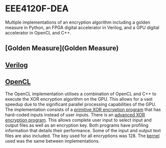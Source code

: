 # EEE4120F-DEA
Multiple implementations of an encryption algorithm including a golden measure in Python, an FPGA digital accelerator in Verilog, and a GPU digital accelerator in OpenCL and C++.

## [Golden Measure](Golden Measure)

## [Verilog](Verilog)

## [OpenCL](OpenCL)
The OpenCL implementation utilises a combination of OpenCL and C++ to execute the XOR encryption algorithm on the GPU. This allows for a vast speedup due to the significant parallel processing capabilities of the GPU. The implementation consists of a [primitive XOR encryption program](OpenCL/primitive_xor_encryption.cpp) that has hard-coded inputs instead of user inputs. There is an [advanced XOR encryption program](OpenCL/xor_encryption.cpp). This allows complete user input to select input and output files as well as an encryption key. Both programs have profiling information that details their performance. Some of the input and output text files are also included. The key used for all encryptions was 128. The [kernel](OpenCL/OpenCL) used was the same between implementations.
